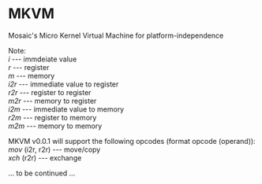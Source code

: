 # MKVM
Mosaic's Micro Kernel Virtual Machine for platform-independence

Note:<br>
<i>i</i> --- immdeiate value<br>
<i>r</i> --- register<br>
<i>m</i> --- memory<br>
<i>i2r</i> --- immediate value to register<br>
<i>r2r</i> --- register to register<br>
<i>m2r</i> --- memory to register<br>
<i>i2m</i> --- immediate value to memory<br>
<i>r2m</i> --- register to memory<br>
<i>m2m</i> --- memory to memory<br>

MKVM v0.0.1 will support the following opcodes (format opcode (operand)):<br>
<i>mov</i> (i2r, r2r) --- move/copy<br>
<i>xch</i> (r2r) --- exchange<br>

... to be continued ...<br>
